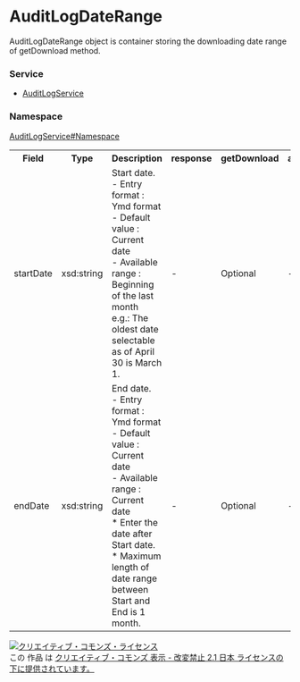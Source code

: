 # AuditLogDateRange
AuditLogDateRange object is container storing the downloading date range of getDownload method.
 
### Service
+ [AuditLogService](../../services/AuditLogService.md)

### Namespace
[AuditLogService#Namespace](../../services/AuditLogService.md#namespace)
 
<table>
 <tr>
  <th>Field</th>
  <th>Type</th>
  <th>Description</th>
  <th>response</th>
  <th>getDownload</th>
  <th>add</th>
  <th>set</th>
  <th>remove</th>
 </tr>
 <tr>
  <td>startDate</td>
  <td>xsd:string</td>
  <td>Start date.<br />
- Entry format : Ymd format<br />
- Default value : Current date<br />
- Available range : Beginning of the last month<br />
e.g.: The oldest date selectable as of April 30 is March 1.
</td>
  <td>-</td>
  <td>Optional</td>
  <td>-</td>
  <td>-</td>
  <td>-</td>
 </tr>
<tr>
  <td>endDate</td>
  <td>xsd:string</td>
  <td>End date.<br />
- Entry format : Ymd format<br />
- Default value : Current date<br />
- Available range : Current date<br />
* Enter the date after Start date.<br />
* Maximum length of date range between Start and End is 1 month.</td>
  <td>-</td>
  <td>Optional</td>
  <td>-</td>
  <td>-</td>
  <td>-</td>
</tr>
</table>
<a rel="license" href="http://creativecommons.org/licenses/by-nd/2.1/jp/">
<img alt="クリエイティブ・コモンズ・ライセンス" style="border-width:0" src="https://i.creativecommons.org/l/by-nd/2.1/jp/88x31.png" />
</a><br />
この 作品 は <a rel="license" href="http://creativecommons.org/licenses/by-nd/2.1/jp/">
クリエイティブ・コモンズ 表示 - 改変禁止 2.1 日本 ライセンスの下に提供されています。</a>

